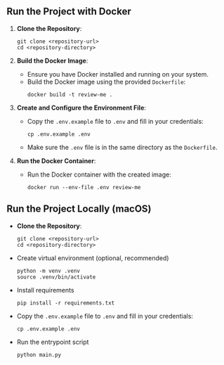 ## Run the Project with Docker

1. **Clone the Repository**:
   ```shell
   git clone <repository-url>
   cd <repository-directory>
   ```

2. **Build the Docker Image**:
   - Ensure you have Docker installed and running on your system.
   - Build the Docker image using the provided `Dockerfile`:
     ```shell
     docker build -t review-me .
     ```

3. **Create and Configure the Environment File**:
   - Copy the `.env.example` file to `.env` and fill in your credentials:
     ```shell
     cp .env.example .env
     ```
   - Make sure the `.env` file is in the same directory as the `Dockerfile`.

4. **Run the Docker Container**:
   - Run the Docker container with the created image:
     ```shell
     docker run --env-file .env review-me
     ```

## Run the Project Locally (macOS)

- **Clone the Repository**:
   ```shell
   git clone <repository-url>
   cd <repository-directory>
   ```
- Create virtual environment (optional, recommended)
  ```shell
  python -m venv .venv
  source .venv/bin/activate
  ```
- Install requirements
  ```shell
  pip install -r requirements.txt
  ```

- Copy the `.env.example` file to `.env` and fill in your credentials:
  ```shell
  cp .env.example .env
  ```

- Run the entrypoint script
  ```shell
  python main.py
  ```
